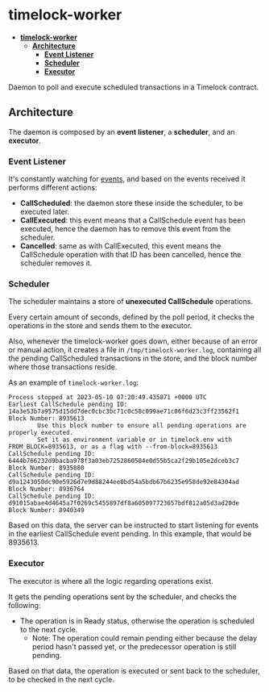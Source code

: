 # **timelock-worker**

- [**timelock-worker**](#timelock-worker)
  - [**Architecture**](#architecture)
    - [**Event Listener**](#event-listener)
    - [**Scheduler**](#scheduler)
    - [**Executor**](#executor)

Daemon to poll and execute scheduled transactions in a Timelock contract.

## **Architecture**

The daemon is composed by an **event listener**, a **scheduler**, and an **executor**.

### **Event Listener**

It's constantly watching for [events](timelock.abi.md), and based on the events received it performs different actions:

- **CallScheduled**: the daemon store these inside the scheduler, to be executed later.
- **CallExecuted**: this event means that a CallSchedule event has been executed, hence the daemon has to remove this event from the scheduler.
- **Cancelled**: same as with CallExecuted, this event means the CallSchedule operation with that ID has been cancelled, hence the scheduler removes it.

### **Scheduler**

The scheduler maintains a store of **unexecuted CallSchedule** operations.

Every certain amount of seconds, defined by the poll period, it checks the operations in the store and sends them to the executor.

Also, whenever the timelock-worker goes down, either because of an error or manual action, it creates a file in `/tmp/timelock-worker.log`, containing all the pending CallScheduled transactions in the store, and the block number where those transactions reside.

As an example of `timelock-worker.log`:

```text
Process stopped at 2023-05-10 07:20:49.435871 +0000 UTC
Earliest CallSchedule pending ID: 14a3e53b7a9575d15dd7dec0cbc3bc71c0c58c099ae71c06f6d23c3ff23562f1      Block Number: 8935613
        Use this block number to ensure all pending operations are properly executed.
        Set it as environment variable or in timelock.env with FROM_BLOCK=8935613, or as a flag with --from-block=8935613
CallSchedule pending ID: 6444b766232d9bacba978f3a03eb7252860584e0d55b5ca2f29b105e2dceb3c7       Block Number: 8935880
CallSchedule pending ID: d9a1243050dc90e5926d7e9d88244ee0bd54a5bdb67b6235e958de92e84304ad       Block Number: 8936764
CallSchedule pending ID: d91015abae4d4645a7f0269c5455897df8a605097723657bdf812a05d3ad20de       Block Number: 8940349
```

Based on this data, the server can be instructed to start listening for events in the earliest CallSchedule event pending. In this example, that would be 8935613.

### **Executor**

The executor is where all the logic regarding operations exist.

It gets the pending operations sent by the scheduler, and checks the following:

- The operation is in Ready status, otherwise the operation is scheduled to the next cycle.
  - Note: The operation could remain pending either because the delay period hasn't passed yet, or the predecessor operation is still pending.

Based on that data, the operation is executed or sent back to the scheduler, to be checked in the next cycle.
